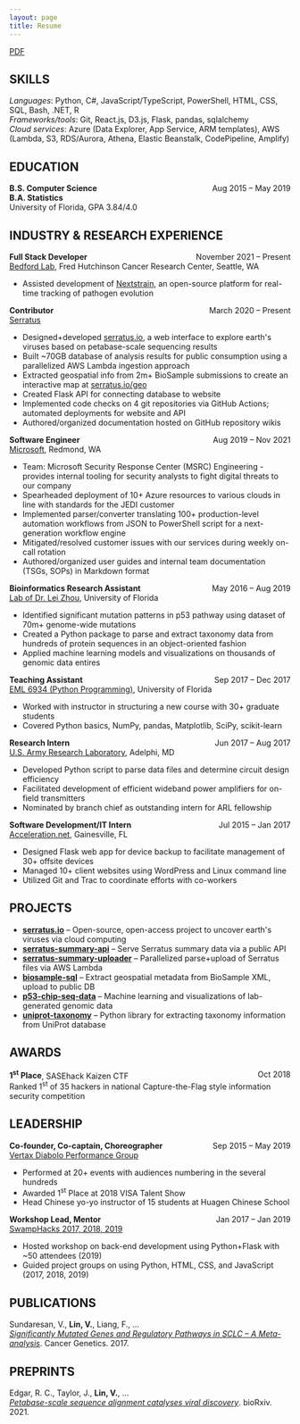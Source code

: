 ```yaml
---
layout: page
title: Resume
---
```


[<i class="fa fa-file-alt" aria-hidden="true"></i> PDF](/victorlin-resume.pdf)

## SKILLS

*Languages*: Python, C#, JavaScript/TypeScript, PowerShell, HTML, CSS, SQL, Bash, .NET, R<br>
*Frameworks/tools*: Git, React.js, D3.js, Flask, pandas, sqlalchemy<br>
*Cloud services*: Azure (Data Explorer, App Service, ARM templates), AWS (Lambda, S3, RDS/Aurora, Athena, Elastic Beanstalk, CodePipeline, Amplify)

## EDUCATION

**B.S. Computer Science**<span style="float:right;">Aug 2015 – May 2019</span><br>
**B.A. Statistics**<br>
University of Florida, GPA 3.84/4.0

## INDUSTRY & RESEARCH EXPERIENCE

**Full Stack Developer**<span style="float:right;">November 2021 – Present</span><br>
[Bedford Lab](https://bedford.io/), Fred Hutchinson Cancer Research Center, Seattle, WA

- Assisted development of [Nextstrain](https://nextstrain.org), an open-source platform for real-time tracking of pathogen evolution

**Contributor**<span style="float:right;">March 2020 – Present</span><br>
[Serratus](https://serratus.io)

- Designed+developed [serratus.io](https://serratus.io), a web interface to explore earth's viruses based on petabase-scale sequencing results
- Built ~70GB database of analysis results for public consumption using a parallelized AWS Lambda ingestion approach
- Extracted geospatial info from 2m+ BioSample submissions to create an interactive map at [serratus.io/geo](https://serratus.io/geo)
- Created Flask API for connecting database to website
- Implemented code checks on 4 git repositories via GitHub Actions; automated deployments for website and API
- Authored/organized documentation hosted on GitHub repository wikis

**Software Engineer**<span style="float:right;">Aug 2019 – Nov 2021</span><br>
[Microsoft](https://www.microsoft.com), Redmond, WA

- Team: Microsoft Security Response Center (MSRC) Engineering - provides internal tooling for security analysts to fight digital threats to our company
- Spearheaded deployment of 10+ Azure resources to various clouds in line with standards for the JEDI customer
- Implemented parser/converter translating 100+ production-level automation workflows from JSON to PowerShell script for a next-generation workflow engine
- Mitigated/resolved customer issues with our services during weekly on-call rotation
- Authored/organized user guides and internal team documentation (TSGs, SOPs) in Markdown format

**Bioinformatics Research Assistant**<span style="float:right;">May 2016 – Aug 2019</span><br>
[Lab of Dr. Lei Zhou](https://zhoulab.us), University of Florida

- Identified significant mutation patterns in p53 pathway using dataset of 70m+ genome-wide mutations
- Created a Python package to parse and extract taxonomy data from hundreds of protein sequences in an object-oriented fashion
- Applied machine learning models and visualizations on thousands of genomic data entires

**Teaching Assistant**<span style="float:right;">Sep 2017 – Dec 2017</span><br>
[EML 6934 (Python Programming)](https://github.com/cjekel/Introduction-to-Python-Numerical-Analysis-for-Engineers-and-Scientist), University of Florida

- Worked with instructor in structuring a new course with 30+ graduate students
- Covered Python basics, NumPy, pandas, Matplotlib, SciPy, scikit-learn

**Research Intern**<span style="float:right;">Jun 2017 – Aug 2017</span><br>
[U.S. Army Research Laboratory](http://www.arl.army.mil), Adelphi, MD

- Developed Python script to parse data files and determine circuit design efficiency
- Facilitated development of efficient wideband power amplifiers for on-field transmitters
- Nominated by branch chief as outstanding intern for ARL fellowship

**Software Development/IT Intern**<span style="float:right;">Jul 2015 – Jan 2017</span><br>
[Acceleration.net](https://www.acceleration.net), Gainesville, FL

- Designed Flask web app for device backup to facilitate management of 30+ offsite devices
- Managed 10+ client websites using WordPress and Linux command line
- Utilized Git and Trac to coordinate efforts with co-workers

## PROJECTS

- [**serratus.io**](https://serratus.io) – Open-source, open-access project to uncover earth's viruses via cloud computing
- [**serratus-summary-api**](https://github.com/serratus-bio/serratus-summary-api) – Serve Serratus summary data via a public API
- [**serratus-summary-uploader**](https://github.com/serratus-bio/serratus-summary-uploader) – Parallelized parse+upload of Serratus files via AWS Lambda
- [**biosample-sql**](https://github.com/serratus-bio/biosample-sql) – Extract geospatial metadata from BioSample XML, upload to public DB
- [**p53-chip-seq-data**](https://github.com/zhoulab/p53-chip-seq-data) – Machine learning and visualizations of lab-generated genomic data
- [**uniprot-taxonomy**](https://github.com/zhoulab/uniprot-taxonomy) – Python library for extracting taxonomy information from UniProt database

## AWARDS

**1<sup>st</sup> Place**, SASEhack Kaizen CTF<span style="float:right;">Oct 2018</span><br>
Ranked 1<sup>st</sup> of 35 hackers in national Capture-the-Flag style information security competition

## LEADERSHIP

**Co-founder, Co-captain, Choreographer**<span style="float:right;">Sep 2015 – May 2019</span><br>
[Vertax Diabolo Performance Group](https://vertaxdiabolo.com)

- Performed at 20+ events with audiences numbering in the several hundreds
- Awarded 1<sup>st</sup> Place at 2018 VISA Talent Show
- Head Chinese yo-yo instructor of 15 students at Huagen Chinese School

**Workshop Lead, Mentor**<span style="float:right;">Jan 2017 – Jan 2019</span><br>
[SwampHacks 2017, 2018, 2019](https://2019.swamphacks.com)

- Hosted workshop on back-end development using Python+Flask with ~50 attendees (2019)
- Guided project groups on using Python, HTML, CSS, and JavaScript (2017, 2018, 2019)

## PUBLICATIONS

Sundaresan, V., **Lin, V.**, Liang, F., ...<br>
*[Significantly Mutated Genes and Regulatory Pathways in SCLC – A Meta-analysis](https://www.sciencedirect.com/science/article/pii/S2210776217302247)*. Cancer Genetics. 2017.

## PREPRINTS

Edgar, R. C., Taylor, J., **Lin, V.**, ...<br>
*[Petabase-scale sequence alignment catalyses viral discovery](https://www.biorxiv.org/content/10.1101/2020.08.07.241729v2)*. bioRxiv. 2021.
